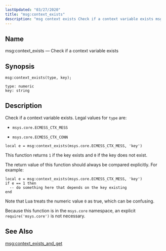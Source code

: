 ```yaml
---
lastUpdated: "03/27/2020"
title: "msg:context_exists"
description: "msg context exists Check if a context variable exists msg context exists type key Check if a context variable exists Legal values for type are msys core ECMESS CTX MESS msys core ECMESS CTX CONN This function returns 1 if the key exists and 0 if the key does not..."
---
```


<a name="lua.ref.msg_context_exists"></a> 
## Name

msg:context_exists — Check if a context variable exists

<a name="idp15879280"></a> 
## Synopsis

`msg:context_exists(type, key);`

```
type: numeric
key: string
```
<a name="idp15882272"></a> 
## Description

Check if a context variable exists. Legal values for `type` are:

*   `msys.core.ECMESS_CTX_MESS`

*   `msys.core.ECMESS_CTX_CONN`

`local e = msg:context_exists(msys.core.ECMESS_CTX_MESS, 'key')`

This function returns `1` if the key exists and `0` if the key does not exist.

The return value of this function should always be compared explicitly. For example:

```
local e = msg:context_exists(msys.core.ECMESS_CTX_MESS, 'key')
if e == 1 then
  -- do something here that depends on the key existing
end
```

Note that Lua treats the numeric value `0` as true, which can be confusing.

Because this function is in the `msys.core` namespace, an explicit `require('msys.core')` is not necessary.

<a name="idp15893616"></a> 
## See Also

[msg:context_exists_and_get](/momentum/4/lua/ref-msg-context-exists-and-get)